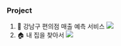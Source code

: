 ### Project
1. 🏪 강남구 편의점 매출 예측 서비스 <a href="https://github.com/JinaaK/Prj_convenience"><img src="https://img.shields.io/badge/GitHub-181717?style=flat-square&logo=GitHub&logoColor=white"/></a>
2. 🏠 내 집을 찾아서 <a href="https://github.com/JinaaK/Prj-FindMyHouse"><img src="https://img.shields.io/badge/GitHub-181717?style=flat-square&logo=GitHub&logoColor=white"/></a>
